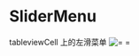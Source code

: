 # SliderMenu
tableviewCell 上的左滑菜单
![= =](https://upload-images.jianshu.io/upload_images/6657057-aada5b4e89339f0f.png?imageMogr2/auto-orient/strip%7CimageView2/2/w/336)

